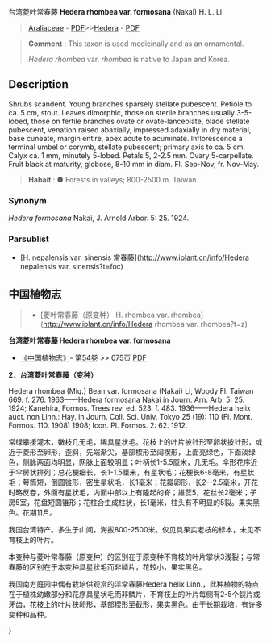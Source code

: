 台湾菱叶常春藤 **Hedera rhombea var. formosana** (Nakai) H. L. Li

> [Araliaceae](http://www.iplant.cn/info/Araliaceae?t=foc) - [PDF](http://www.iplant.cn/foc/pdf/Araliaceae.pdf)>>[Hedera](http://www.iplant.cn/info/Hedera?t=foc) - [PDF](http://www.iplant.cn/foc/pdf/Hedera.pdf)

> **Comment** : 
> This taxon is used medicinally and as an ornamental.
>
> *Hedera rhombea* var. *rhombea* is native to Japan and Korea.

## Description

Shrubs scandent. Young branches sparsely stellate pubescent. Petiole to ca. 5 cm, stout. Leaves dimorphic, those on sterile branches usually 3-5-lobed, those on fertile branches ovate or ovate-lanceolate, blade stellate pubescent, venation raised abaxially, impressed adaxially in dry material, base cuneate, margin entire, apex acute to acuminate. Inflorescence a terminal umbel or corymb, stellate pubescent; primary axis to ca. 5 cm. Calyx ca. 1 mm, minutely 5-lobed. Petals 5, 2-2.5 mm. Ovary 5-carpellate. Fruit black at maturity, globose, 8-10 mm in diam. Fl. Sep-Nov, fr. Nov-May.

> **Habait** : 
>● Forests in valleys; 800-2500 m. Taiwan.

### Synonym
*Hedera formosana* Nakai, J. Arnold Arbor. 5: 25. 1924.

### Parsublist

* [H.  nepalensis var. sinensis  常春藤](http://www.iplant.cn/info/Hedera nepalensis var. sinensis?t=foc)

## 中国植物志

> * [菱叶常春藤（原变种）  H.  rhombea var. rhombea](http://www.iplant.cn/info/Hedera rhombea var. rhombea?t=z)

**台湾菱叶常春藤 Hedera rhombea var. formosana**

* [《中国植物志》](http://www.iplant.cn/frps)- [第54卷](http://www.iplant.cn/frps/vol/54) >> 075页 [PDF](http://www.iplant.cn/frps/pdf/54/075b.PDF)

**2．台湾菱叶常春藤（变种）**

Hedera rhombea (Miq.) Bean var. formosana (Nakai) Li, Woody Fl. Taiwan 669. f. 276. 1963——Hedera formosana Nakai in Journ. Arn. Arb. 5: 25. 1924; Kanehira, Formos. Trees rev. ed. 523. f. 483. 1936——Hedera helix auct. non Linn.: Hay. in Journ. Coll. Sci. Univ. Tokyo 25 (19): 110 (Fl. Mont. Formos. 110. 1908) 1908; Icon. Pl. Formos. 2: 62. 1912.

常绿攀援灌木，嫩枝几无毛，稀具星状毛。花枝上的叶片披针形至卵状披针形，或近于菱形至卵形，歪斜，先端渐尖，基部楔形至阔楔形，上面亮绿色，下面淡绿色，侧脉两面均明显，网脉上面较明显；叶柄长1-5.5厘米，几无毛。伞形花序近于伞房状排列；总花梗细长，长1-1.5厘米，有星状毛；花梗长6-8毫米，有星状毛；萼筒短，倒圆锥形，密生星状毛，长1毫米；花瓣卵形，长2--2.5毫米，开花时略反卷，外面有星状毛，内面中部以上有隆起的脊；雄蕊5，花丝长2毫米；子房5室，花盘短圆锥形；花柱合生成柱状，长1毫米，柱头有不明显的5裂。果实黑色。花期11月。

我国台湾特产。多生于山间，海拔800-2500米。仅见具果实老枝的标本，未见不育枝上的叶片。

本变种与菱叶常春藤（原变种）的区别在于原变种不育枝的叶片掌状3浅裂；与常春藤的区别在于本变种具星状毛而非鳞片，花较小，果实黑色。

我国南方庭园中偶有栽培供观赏的洋常春藤Hedera helix Linn.，此种植物的特点在于植株幼嫩部分和花序具星状毛而非鳞片，不育枝上的叶片每侧有2-5个裂片或牙齿，花枝上的叶片狭卵形，基部楔形至截形，果实黑色。由于长期栽培，有许多变种和品种。

}